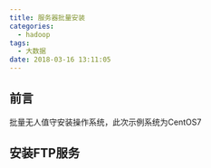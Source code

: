 ```yaml
---
title: 服务器批量安装
categories:
  - hadoop
tags:
  - 大数据
date: 2018-03-16 13:11:05
---
```


## 前言

批量无人值守安装操作系统，此次示例系统为CentOS7

## 安装FTP服务